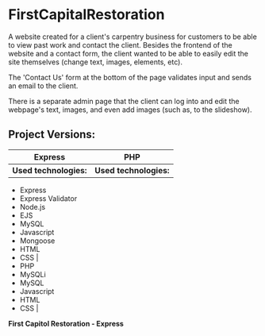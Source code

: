 ﻿# FirstCapitalRestoration
A website created for a client's carpentry business for customers to be able to view past work and contact the client. Besides the frontend of the website and a contact form, the client wanted to be able to easily edit the site themselves (change text, images, elements, etc).

The 'Contact Us' form at the bottom of the page validates input and sends an email to the client.

There is a separate admin page that the client can log into and edit the webpage's text, images, and even add images (such as, to the slideshow).

## Project Versions:

| **Express**  | **PHP** |
| ---------------------------- | ---------------------------- |
| **Used technologies:** | **Used technologies:**  |
* Express
* Express Validator
* Node.js
* EJS
* MySQL
* Javascript
* Mongoose
* HTML
* CSS  |
* PHP
* MySQLi
* MySQL
* Javascript
* HTML
* CSS |
  





**First Capitol Restoration - Express**


